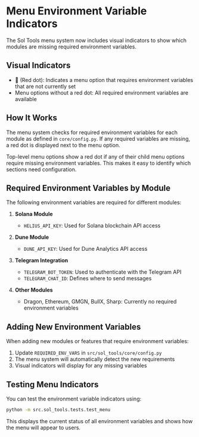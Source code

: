 # Menu Environment Variable Indicators

The Sol Tools menu system now includes visual indicators to show which modules are missing required environment variables.

## Visual Indicators

- 🔴 (Red dot): Indicates a menu option that requires environment variables that are not currently set
- Menu options without a red dot: All required environment variables are available

## How It Works

The menu system checks for required environment variables for each module as defined in `core/config.py`. If any required variables are missing, a red dot is displayed next to the menu option.

Top-level menu options show a red dot if any of their child menu options require missing environment variables. This makes it easy to identify which sections need configuration.

## Required Environment Variables by Module

The following environment variables are required for different modules:

1. **Solana Module**
   - `HELIUS_API_KEY`: Used for Solana blockchain API access

2. **Dune Module**
   - `DUNE_API_KEY`: Used for Dune Analytics API access

3. **Telegram Integration**
   - `TELEGRAM_BOT_TOKEN`: Used to authenticate with the Telegram API
   - `TELEGRAM_CHAT_ID`: Defines where to send messages

4. **Other Modules**
   - Dragon, Ethereum, GMGN, BullX, Sharp: Currently no required environment variables

## Adding New Environment Variables

When adding new modules or features that require environment variables:

1. Update `REQUIRED_ENV_VARS` in `src/sol_tools/core/config.py`
2. The menu system will automatically detect the new requirements
3. Visual indicators will display for any missing variables

## Testing Menu Indicators

You can test the environment variable indicators using:

```bash
python -m src.sol_tools.tests.test_menu
```

This displays the current status of all environment variables and shows how the menu will appear to users. 